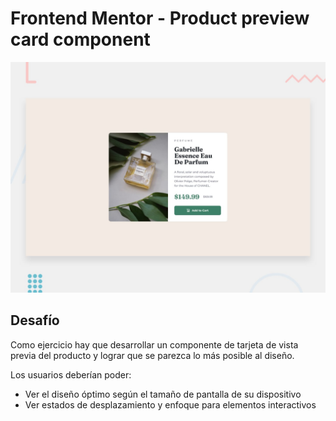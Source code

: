 # Frontend Mentor - Product preview card component

![Design preview for the Product preview card component coding challenge](./design/desktop-preview.jpg)

## Desafío

Como ejercicio hay que desarrollar un componente de tarjeta de vista previa del producto y lograr que se parezca lo más posible al diseño.

Los usuarios deberían poder:

- Ver el diseño óptimo según el tamaño de pantalla de su dispositivo
- Ver estados de desplazamiento y enfoque para elementos interactivos

